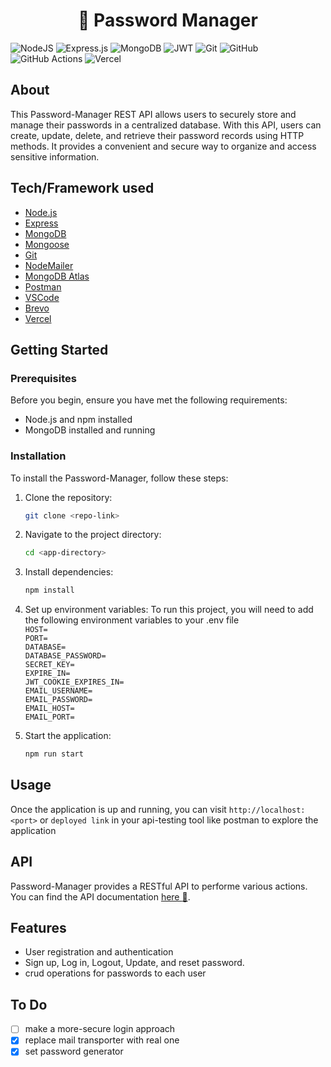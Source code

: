 <h1 align="center">🔐 Password Manager</h1>

![NodeJS](https://img.shields.io/badge/node.js-6DA55F?style=for-the-badge&logo=node.js&logoColor=white)
![Express.js](https://img.shields.io/badge/express.js-%23404d59.svg?style=for-the-badge&logo=express&logoColor=%2361DAFB)
![MongoDB](https://img.shields.io/badge/MongoDB-%234ea94b.svg?style=for-the-badge&logo=mongodb&logoColor=white)
![JWT](https://img.shields.io/badge/JWT-black?style=for-the-badge&logo=JSON%20web%20tokens)
![Git](https://img.shields.io/badge/git-%23F05033.svg?style=for-the-badge&logo=git&logoColor=white)
![GitHub](https://img.shields.io/badge/github-%23121011.svg?style=for-the-badge&logo=github&logoColor=white)
![GitHub Actions](https://img.shields.io/badge/github%20actions-%232671E5.svg?style=for-the-badge&logo=githubactions&logoColor=white)
![Vercel](https://img.shields.io/badge/vercel-%23000000.svg?style=for-the-badge&logo=vercel&logoColor=white)

## About

This Password-Manager REST API allows users to securely store and manage their passwords in a centralized database. With this API, users can create, update, delete, and retrieve their password records using HTTP methods. It provides a convenient and secure way to organize and access sensitive information. 

## Tech/Framework used

- [Node.js](https://nodejs.org/en/)
- [Express](https://expressjs.com/)
- [MongoDB](https://www.mongodb.com/)
- [Mongoose](https://mongoosejs.com/)
- [Git](https://git-scm.com/)
- [NodeMailer](https://nodemailer.com/about/)
- [MongoDB Atlas](https://www.mongodb.com/cloud/atlas)
- [Postman](https://www.postman.com/)
- [VSCode](https://code.visualstudio.com/)
- [Brevo](https://www.brevo.com/)
- [Vercel](https://vercel.com/)

## Getting Started

### Prerequisites

Before you begin, ensure you have met the following requirements:

- Node.js and npm installed
- MongoDB installed and running

### Installation

To install the Password-Manager, follow these steps:

1. Clone the repository:

   ```bash
   git clone <repo-link>
   ```

2. Navigate to the project directory:

   ```bash
   cd <app-directory>
   ```

3. Install dependencies:

   ```bash
   npm install
   ```

4. Set up environment variables:
   To run this project, you will need to add the following environment variables to your .env file\
   `HOST=`\
   `PORT=`\
   `DATABASE=`\
   `DATABASE_PASSWORD=`\
   `SECRET_KEY=` \
   `EXPIRE_IN=` \
   `JWT_COOKIE_EXPIRES_IN=`\
   `EMAIL_USERNAME=`\
   `EMAIL_PASSWORD=`\
   `EMAIL_HOST=`\
   `EMAIL_PORT=`

5. Start the application:
   ```bash
   npm run start
   ```

## Usage

Once the application is up and running, you can visit `http://localhost:<port>` or `deployed link` in your api-testing tool like postman to explore the application

## API

Password-Manager provides a RESTful API to performe various actions. You can find the API documentation [here :link:](https://documenter.getpostman.com/view/28868026/2sA2rDvKnK).

## Features

- User registration and authentication
- Sign up, Log in, Logout, Update, and reset password.
- crud operations for passwords to each user

## To Do

- [ ] make a more-secure login approach
- [x] replace mail transporter with real one
- [x] set password generator

